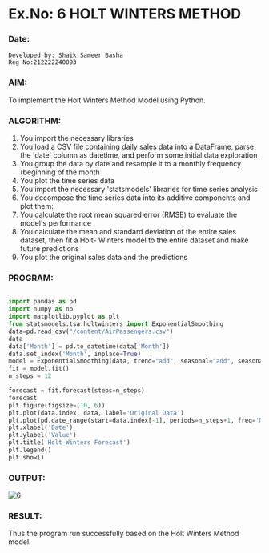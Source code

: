 # Ex.No: 6               HOLT WINTERS METHOD
### Date: 
```
Developed by: Shaik Sameer Basha
Reg No:212222240093
```

### AIM:
To implement the Holt Winters Method Model using Python.
### ALGORITHM:
1. You import the necessary libraries
2. You load a CSV file containing daily sales data into a DataFrame, parse the 'date' column as
datetime, and perform some initial data exploration
3. You group the data by date and resample it to a monthly frequency (beginning of the month
4. You plot the time series data
5. You import the necessary 'statsmodels' libraries for time series analysis
6. You decompose the time series data into its additive components and plot them:
7. You calculate the root mean squared error (RMSE) to evaluate the model's performance
8. You calculate the mean and standard deviation of the entire sales dataset, then fit a Holt-
Winters model to the entire dataset and make future predictions
9. You plot the original sales data and the predictions
### PROGRAM:
```python

import pandas as pd
import numpy as np
import matplotlib.pyplot as plt
from statsmodels.tsa.holtwinters import ExponentialSmoothing
data=pd.read_csv("/content/AirPassengers.csv")
data
data['Month'] = pd.to_datetime(data['Month'])
data.set_index('Month', inplace=True)
model = ExponentialSmoothing(data, trend="add", seasonal="add", seasonal_periods=12)
fit = model.fit()
n_steps = 12  

forecast = fit.forecast(steps=n_steps)
forecast
plt.figure(figsize=(10, 6))
plt.plot(data.index, data, label='Original Data')
plt.plot(pd.date_range(start=data.index[-1], periods=n_steps+1, freq='M')[1:], forecast, label='Forecast')
plt.xlabel('Date')
plt.ylabel('Value')
plt.title('Holt-Winters Forecast')
plt.legend()
plt.show()
```

### OUTPUT:
![6](https://github.com/shaikSameerbasha5404/TSA_EXP6/assets/118707756/d9b4cace-51fe-4d06-8be1-fdd8f994d991)


### RESULT:
Thus the program run successfully based on the Holt Winters Method model.
